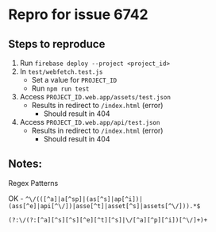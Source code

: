# Repro for issue 6742

## Steps to reproduce

1. Run `firebase deploy --project <project_id>`
1. In `test/webfetch.test.js`
   - Set a value for `PROJECT_ID`
   - Run `npm run test`
1. Access `PROJECT_ID.web.app/assets/test.json`
   - Results in redirect to `/index.html` (error)
     - Should result in 404
1. Access `PROJECT_ID.web.app/api/test.json`
   - Results in redirect to `/index.html` (error)
     - Should result in 404

## Notes:

Regex Patterns

OK - `^\/(([^a]|a[^sp]|(as[^s]|ap[^i])|(ass[^e]|api[^\/])|asse[^t]|asset[^s]|assets[^\/])).*$`

`(?:\/(?:[^a][^s][^s][^e][^t][^s]|\/[^a][^p][^i])[^\/]+)+`
